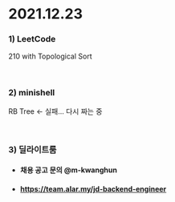 # 2021.12.23
### 1) LeetCode
210 with Topological Sort

<br/>

### 2) minishell
RB Tree <- 실패... 다시 짜는 중

<br/>

### 3) 딜라이트룸
* #### 채용 공고 문의 @m-kwanghun
* #### https://team.alar.my/jd-backend-engineer

